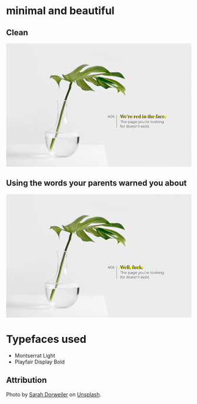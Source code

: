 # minimal and beautiful

## Clean
![clean](./desk-plant-no-cussing.png)

## Using the words your parents warned you about
![clean](./desk-plant-cussing.png)

# Typefaces used
- Montserrat Light
- Playfair Display Bold

## Attribution
Photo by [Sarah Dorweiler](https://unsplash.com/photos/m2J105CzEAU?utm_source=unsplash&utm_medium=referral&utm_content=creditCopyText) on [Unsplash](https://unsplash.com).
